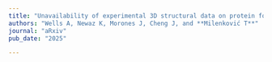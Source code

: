 ```yaml
---
title: "Unavailability of experimental 3D structural data on protein folding dynamics and necessity for a new generation of structure prediction methods in this context"
authors: "Wells A, Newaz K, Morones J, Cheng J, and **Milenković T**"
journal: "aRxiv"
pub_date: "2025"

---
```

